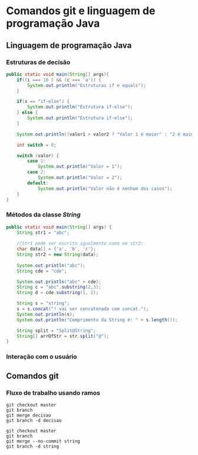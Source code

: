 # Comandos git e linguagem de programação Java

##  Linguagem de programação Java

### Estruturas de decisão

```Java
public static void main(String[] args){
    if((i === 10 ) && (c === 'a')) {
        System.out.println("Estruturas if e equals");
    }

    if(s == "if-else") {
        System.out.println("Estrutura if-else");
    } else {
        System.out.println("Estrutura if-else");
    }

    System.out.println((valor1 > valor2 ? "Valor 1 é maior" : "2 é maior"));

    int switch = 0;

    switch (valor) {
        case 1:
            System.out.println("Valor = 1");
        case 2:
            System.out.println("Valor = 2");
        default:
            System.out.println("Valor não é nenhum dos casos");
    }
}
```

### Métodos da classe *String*

```Java
public static void main(String[] args) {
    String str1 = "abc";
    
    //Str1 pode ser escrito igualmento como em str2:
    char data[] = {'a', 'b', 'c'};
    String str2 = new String(data);
    
    System.out.println("abc");
    String cde = "cde";

    System.out.println("abc" + cde);
    String c = "abc".substring(2,3);
    String d = cde.substring(1, 2);

    String s = "string"; 
    s = s.concat("! vai ser concatenada com concat."); 
    System.out.println(s); 
    System.out.println("Comprimento da String é: " + s.length());

    String split = "Split@String"; 
    String[] arrOfStr = str.split("@");
}
```

### Interação com o usuário

## Comandos git

### Fluxo de trabalho usando ramos

```Shell
git checkout master
git branch
git merge decisao
git branch -d decisao
```

```Shell
git checkout master
git branch
git merge --no-commit string
git branch -d string
```
